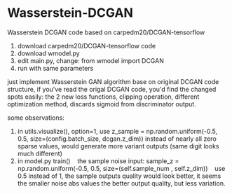 # Wasserstein-DCGAN
Wasserstein DCGAN code based on carpedm20/DCGAN-tensorflow

1) download carpedm20/DCGAN-tensorflow code
2) download wmodel.py
3) edit main.py, change: from wmodel import DCGAN
4) run with same parameters

just implement Wasserstein GAN algorithm base on original DCGAN code structure,
if you've read the origal DCGAN code, you'd find the changed spots easily:
the 2 new loss functions, clipping operation, different optimization method, discards sigmoid from discriminator output.


some observations:
1) in utils.visualize(), option=1, 
    use z_sample = np.random.uniform(-0.5, 0.5, size=(config.batch_size, dcgan.z_dim))
    instead of nearly all zero sparse values, would generate more variant outputs (same digit looks much different)
2) in model.py train()
    the sample noise input:
    sample_z = np.random.uniform(-0.5, 0.5, size=(self.sample_num , self.z_dim))
    use 0.5 instead of 1, the sample outputs quality would look better, it seems the smaller noise abs values the better output quality, but less variation.
